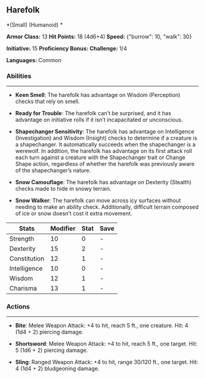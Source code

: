 ## Harefolk
*(Small) (Humanoid) *

**Armor Class:** 13
**Hit Points:** 18 (4d6+4)
**Speed:** {"burrow": 10, "walk": 30}

**Initiative:** 15
**Proficiency Bonus:**
**Challenge:** 1/4

**Languages:** Common

### Abilities
 --- 
- **Keen Smell**: The harefolk has advantage on Wisdom (Perception) checks that rely on smell.

- **Ready for Trouble**: The harefolk can’t be surprised, and it has advantage on initiative rolls if it isn’t incapacitated or unconscious.

- **Shapechanger Sensitivity**: The harefolk has advantage on Intelligence (Investigation) and Wisdom (Insight) checks to determine if a creature is a shapechanger. It automatically succeeds when the shapechanger is a werewolf. In addition, the harefolk has advantage on its first attack roll each turn against a creature with the Shapechanger trait or Change Shape action, regardless of whether the harefolk was previously aware of the shapechanger’s nature.

- **Snow Camouflage**: The harefolk has advantage on Dexterity (Stealth) checks made to hide in snowy terrain.

- **Snow Walker**: The harefolk can move across icy surfaces without needing to make an ability check. Additionally, difficult terrain composed of ice or snow doesn’t cost it extra movement.



| Stats | Modifier | Stat | Save
| ---- | ---- | ---- | ---- |
| Strength | 10 | 0 | - |
| Dexterity | 15 | 2 | - |
| Constitution | 12 | 1 | - |
| Intelligence | 10 | 0 | - |
| Wisdom | 12 | 1 | - |
| Charisma | 13 | 1 | - |

### Actions
 --- 
- **Bite**: Melee Weapon Attack: +4 to hit, reach 5 ft., one creature. Hit: 4 (1d4 + 2) piercing damage.

- **Shortsword**: Melee Weapon Attack: +4 to hit, reach 5 ft., one target. Hit: 5 (1d6 + 2) piercing damage.

- **Sling**: Ranged Weapon Attack: +4 to hit, range 30/120 ft., one target. Hit: 4 (1d4 + 2) bludgeoning damage.

